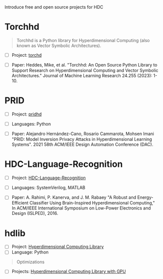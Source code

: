 Introduce free and open source projects for HDC

# Torchhd

> Torchhd is a Python library for Hyperdimensional Computing (also known as Vector Symbolic Architectures).

- [ ] Project: [torchd](https://github.com/hyperdimensional-computing/torchhd)
- [ ] Paper: Heddes, Mike, et al. "Torchhd: An Open Source Python Library to Support Research on Hyperdimensional Computing and Vector Symbolic Architectures." Journal of Machine Learning Research 24.255 (2023): 1-10.


# PRID

- [ ] Project: [pridhd](https://gitlab.com/biaslab/pridhd)
- [ ] Languages: Python
- [ ] Paper: Alejandro Hernández-Cano, Rosario Cammarota, Mohsen Imani "PRID: Model Inversion Privacy Attacks in Hyperdimensional Learning Systems". 2021 58th ACM/IEEE Design Automation Conference (DAC).





# HDC-Language-Recognition

- [ ] Project: [HDC-Language-Recognition](https://github.com/abbas-rahimi/HDC-Language-Recognition)
- [ ] Languages: SystemVerilog, MATLAB
- [ ] Paper: A. Rahimi, P. Kanerva, and J. M. Rabaey "A Robust and Energy-Efficient Classifier Using Brain-Inspired Hyperdimensional Computing," In ACM/IEEE International Symposium on Low-Power Electronics and Design (ISLPED), 2016.


# hdlib

- [ ] Project: [Hyperdimensional Computing Library](https://github.com/MHersche/hdlib)
- [ ] Language: Python

> Optimizations
- [ ] Projects: [Hyperdimensional Computing Library with GPU](https://github.com/skurella/hdlib)




